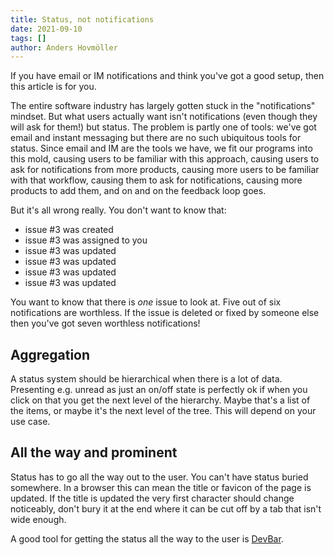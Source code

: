 ```yaml
---
title: Status, not notifications 
date: 2021-09-10
tags: []
author: Anders Hovmöller
---
```


If you have email or IM notifications and think you've got a good setup, then this article is for you.

The entire software industry has largely gotten stuck in the "notifications" mindset. But what users actually want isn't notifications (even though they will ask for them!) but status. The problem is partly one of tools: we've got email and instant messaging but there are no such ubiquitous tools for status. Since email and IM are the tools we have, we fit our programs into this mold, causing users to be familiar with this approach, causing users to ask for notifications from more products, causing more users to be familiar with that workflow, causing them to ask for notifications, causing more products to add them, and on and on the feedback loop goes. 

But it's all wrong really. You don't want to know that:

- issue #3 was created
- issue #3 was assigned to you
- issue #3 was updated
- issue #3 was updated
- issue #3 was updated
- issue #3 was updated

You want to know that there is *one* issue to look at. Five out of six notifications are worthless. If the issue is deleted or fixed by someone else then you've got seven worthless notifications! 

## Aggregation

A status system should be hierarchical when there is a lot of data. Presenting e.g. unread as just an on/off state is perfectly ok if when you click on that you get the next level of the hierarchy. Maybe that's a list of the items, or maybe it's the next level of the tree. This will depend on your use case. 

## All the way and prominent

Status has to go all the way out to the user. You can't have status buried somewhere. In a browser this can mean the title or favicon of the page is updated. If the title is updated the very first character should change noticeably, don't bury it at the end where it can be cut off by a tab that isn't wide enough. 

A good tool for getting the status all the way to the user is [DevBar](https://github.com/boxed/devbar).
